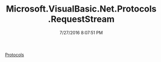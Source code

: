 ﻿---
title: Microsoft.VisualBasic.Net.Protocols.RequestStream
date: 7/27/2016 8:07:51 PM
---

[Protocols](T-Microsoft.VisualBasic.Net.Protocols.RequestStream.Protocols.html)
